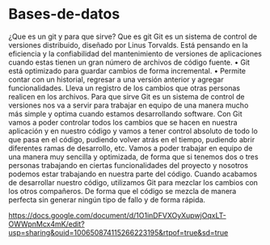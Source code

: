 # Bases-de-datos
¿Que es un git y para que sirve? Que es git Git es un sistema de control de versiones distribuido, diseñado por Linus Torvalds.
Está pensando en la eficiencia y la confiabilidad del mantenimiento de versiones de aplicaciones cuando estas tienen un gran número de archivos de código fuente.
• Git está optimizado para guardar cambios de forma incremental. 
• Permite contar con un historial, regresar a una versión anterior y agregar funcionalidades. Lleva un registro de los cambios que otras personas realicen en los archivos.
Para que sirve Git es un sistema de control de versiones nos va a servir para trabajar en equipo de una manera mucho más simple y optima cuando estamos desarrollando software.
Con Git vamos a poder controlar todos los cambios que se hacen en nuestra aplicación y en nuestro código y vamos a tener control absoluto de todo lo que pasa en el código, pudiendo volver atrás en el tiempo, pudiendo abrir diferentes ramas de desarrollo, etc. 
Vamos a poder trabajar en equipo de una manera muy sencilla y optimizada, de forma que si tenemos dos o tres personas trabajando en ciertas funcionalidades del proyecto y nosotros podemos estar trabajando en nuestra parte del código. 
Cuando acabamos de desarrollar nuestro código, utilizamos Git para mezclar los cambios con los otros compañeros. De forma que el código se mezcla de manera
perfecta sin generar ningún tipo de fallo y de forma rápida.

https://docs.google.com/document/d/1O1inDFVXOyXupwjOqxLT-OWWpnMcx4mK/edit?usp=sharing&ouid=100650874115266223195&rtpof=true&sd=true
